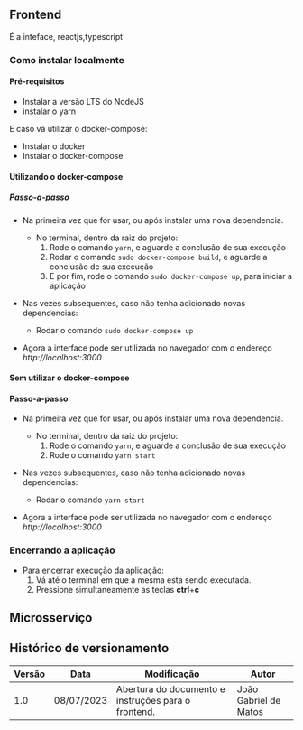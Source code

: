 ## Frontend
É a inteface, reactjs,typescript

### Como instalar localmente

#### Pré-requisitos

- Instalar a versão LTS do NodeJS
- instalar o yarn

E caso vá utilizar o docker-compose:

- Instalar o docker
- Instalar o docker-compose

#### Utilizando o docker-compose

##### Passo-a-passo

* Na primeira vez que for usar, ou após instalar uma nova dependencia.
  * No terminal, dentro da raiz do projeto:
    1. Rode o comando `yarn`, e aguarde a conclusão de sua execução
    2. Rodar o comando `sudo docker-compose build`, e aguarde a conclusão de sua execução
    3. E por fim, rode o comando `sudo docker-compose up`, para iniciar a aplicação
   
* Nas vezes subsequentes, caso não tenha adicionado novas dependencias:
  * Rodar o comando `sudo docker-compose up`
* Agora a interface pode ser utilizada no navegador com o endereço _http://localhost:3000_

#### Sem utilizar o docker-compose

#### Passo-a-passo

* Na primeira vez que for usar, ou após instalar uma nova dependencia.
  * No terminal, dentro da raiz do projeto:
    1. Rode o comando `yarn`, e aguarde a conclusão de sua execução
    2. Rode o comando `yarn start`
   
* Nas vezes subsequentes, caso não tenha adicionado novas dependencias:
  * Rodar o comando `yarn start`
* Agora a interface pode ser utilizada no navegador com o endereço _http://localhost:3000_


### Encerrando a aplicação

* Para encerrar execução da aplicação:
  1. Vá até o terminal em que a mesma esta sendo executada.
  2. Pressione simultaneamente as teclas **ctrl**+**c**

## Microsserviço

## Histórico de versionamento

| Versão | Data       | Modificação                                         | Autor                 |
| ------ | ---------- | --------------------------------------------------- | --------------------- |
| 1.0    | 08/07/2023 | Abertura do documento e instruções para o frontend. | João Gabriel de Matos |
